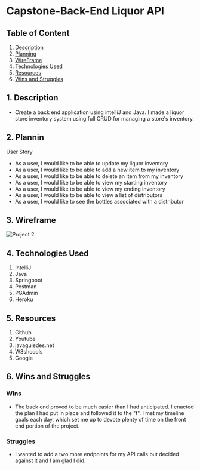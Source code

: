 # Capstone-Back-End Liquor API

## Table of Content
1. [ Description ](#desc)
2. [ Planning ](#plan)
3. [ WireFrame ](#Wireframe)
4. [ Technologies Used ](#Technologies-Used)
5. [ Resources ](#Resources)
6. [ Wins and Struggles ](#WinsandStruggles)

<a name="desc"></a>
## 1. Description

- Create a back end application using intelliJ and Java.  I made a liquor store inventory system using full CRUD for managing a store's inventory.

<a name="plan"></a>
## 2. Plannin

User Story

- As a user, I would like to be able to update my liquor inventory
- As a user, I would like to be able to add a new item to my inventory
- As a user, I would like to be able to delete an item from my inventory
- As a user, I would like to be able to view my starting inventory
- As a user, I would like to be able to view my ending inventory
- As a user, I would like to be able to view a list of distributors
- As a user, I would like to see the bottles associated with a distributor

<a name="Wireframe"></a>
## 3. Wireframe

![Project 2](https://user-images.githubusercontent.com/94800802/155410321-ca912524-6756-4dab-9622-fca9118d999d.png)

<a name="Technologies-Used"></a>
## 4.  Technologies Used

1.  IntelliJ
2.  Java
3.  Springboot
4.  Postman
5.  PGAdmin
6.  Heroku

<a name="Resources"></a>
## 5.  Resources

1. Github
2. Youtube
3. javaguiedes.net
4. W3shcools
5. Google

<a name="WinsandStruggles"></a>
## 6.  Wins and Struggles

### Wins
- The back end proved to be much easier than I had anticipated.  I enacted the plan I had put in place and followed it to the "t".  I met my timeline goals each day, which set me up to devote plenty of time on the front end portion of the project.

### Struggles
- I wanted to add a two more endpoints for my API calls but decided against it and I am glad I did.  
